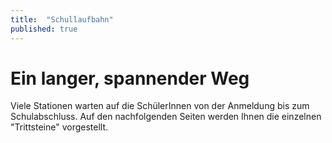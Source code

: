 ```yaml
---
title:  "Schullaufbahn"
published: true
---
```


# Ein langer, spannender Weg

Viele Stationen warten auf die SchülerInnen von der Anmeldung bis zum Schulabschluss. Auf den nachfolgenden Seiten werden Ihnen die einzelnen "Trittsteine" vorgestellt. 

